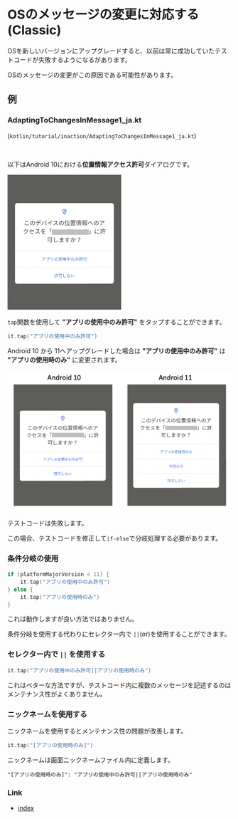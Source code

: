 # OSのメッセージの変更に対応する (Classic)

OSを新しいバージョンにアップグレードすると、以前は常に成功していたテストコードが失敗するようになるがあります。

OSのメッセージの変更がこの原因である可能性があります。

## 例

### AdaptingToChangesInMessage1_ja.kt

(`kotlin/tutorial/inaction/AdaptingToChangesInMessage1_ja.kt`)

<br>

以下はAndroid 10における**位置情報アクセス許可**ダイアログです。

![](_images/location_permissions_android_10_ja.png)

`tap`関数を使用して **"アプリの使用中のみ許可"** をタップすることができます。

```kotlin
it.tap("アプリの使用中のみ許可")
```

Android 10 から 11へアップグレードした場合は **"アプリの使用中のみ許可"** は **"アプリの使用時のみ"** に変更されます。

![](_images/location_permissions_comparison_ja.png)

テストコードは失敗します。

この場合、テストコードを修正して`if-else`で分岐処理する必要があります。

### 条件分岐の使用

```kotlin
if (platformMajorVersion < 11) {
    it.tap("アプリの使用中のみ許可")
} else {
    it.tap("アプリの使用時のみ")
}
```

これは動作しますが良い方法ではありません。

条件分岐を使用する代わりにセレクター内で `||`(or)を使用することができます。

### セレクター内で `||` を使用する

```kotlin
it.tap("アプリの使用中のみ許可||アプリの使用時のみ")
```

これはベターな方法ですが、テストコード内に複数のメッセージを記述するのはメンテナンス性がよくありません。

### ニックネームを使用する

ニックネームを使用するとメンテナンス性の問題が改善します。

```kotlin
it.tap("[アプリの使用時のみ]")
```

ニックネームは画面ニックネームファイル内に定義します。

```
"[アプリの使用時のみ]": "アプリの使用中のみ許可||アプリの使用時のみ"
```

### Link

- [index](../../index_ja.md)

